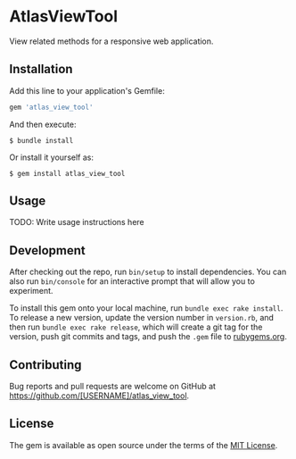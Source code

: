 # AtlasViewTool

View related methods for a responsive web application.

## Installation

Add this line to your application's Gemfile:

```ruby
gem 'atlas_view_tool'
```

And then execute:

    $ bundle install

Or install it yourself as:

    $ gem install atlas_view_tool

## Usage

TODO: Write usage instructions here

## Development

After checking out the repo, run `bin/setup` to install dependencies. You can also run `bin/console` for an interactive prompt that will allow you to experiment.

To install this gem onto your local machine, run `bundle exec rake install`. To release a new version, update the version number in `version.rb`, and then run `bundle exec rake release`, which will create a git tag for the version, push git commits and tags, and push the `.gem` file to [rubygems.org](https://rubygems.org).

## Contributing

Bug reports and pull requests are welcome on GitHub at https://github.com/[USERNAME]/atlas_view_tool.


## License

The gem is available as open source under the terms of the [MIT License](https://opensource.org/licenses/MIT).
